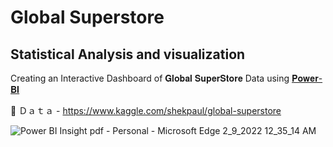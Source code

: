 # Global Superstore
## Statistical Analysis and visualization

Creating an Interactive Dashboard of 𝐆𝐥𝐨𝐛𝐚𝐥 𝐒𝐮𝐩𝐞𝐫𝐒𝐭𝐨𝐫𝐞 Data using [𝐏𝐨𝐰𝐞𝐫-𝐁𝐈](https://powerbi.microsoft.com/en-us/) 


🔹 Ｄａｔａ - https://www.kaggle.com/shekpaul/global-superstore

![Power BI Insight pdf - Personal - Microsoft​ Edge 2_9_2022 12_35_14 AM](https://user-images.githubusercontent.com/85125898/153057999-057929a9-64b6-44cd-8446-e33980367bf7.png)


